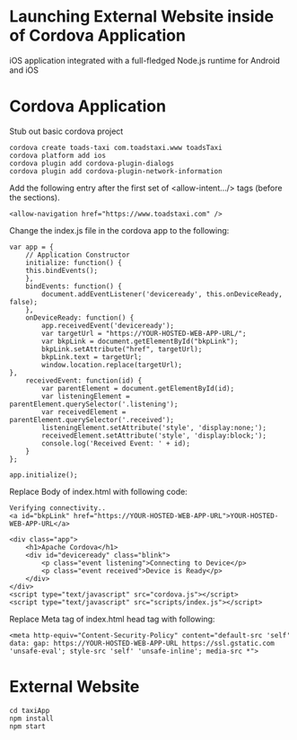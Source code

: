 # Launching External Website inside of Cordova Application

iOS application integrated with a full-fledged Node.js runtime for Android and iOS

# Cordova Application
Stub out basic cordova project
```
cordova create toads-taxi com.toadstaxi.www toadsTaxi
cordova platform add ios
cordova plugin add cordova-plugin-dialogs
cordova plugin add cordova-plugin-network-information
```

Add the following entry after the first set of <allow-intent.../> tags (before the <platform> sections).
  
  ```
  <allow-navigation href="https://www.toadstaxi.com" />
  ```
  
Change the index.js file in the cordova app to the following:
```
var app = {
    // Application Constructor
    initialize: function() {
    this.bindEvents();
    },
    bindEvents: function() {
        document.addEventListener('deviceready', this.onDeviceReady, false);
    },
    onDeviceReady: function() {
        app.receivedEvent('deviceready');
        var targetUrl = "https://YOUR-HOSTED-WEB-APP-URL/";
        var bkpLink = document.getElementById("bkpLink");
        bkpLink.setAttribute("href", targetUrl);
        bkpLink.text = targetUrl;
        window.location.replace(targetUrl);
},
    receivedEvent: function(id) {
        var parentElement = document.getElementById(id);
        var listeningElement = parentElement.querySelector('.listening');
        var receivedElement = parentElement.querySelector('.received');
        listeningElement.setAttribute('style', 'display:none;');
        receivedElement.setAttribute('style', 'display:block;');
        console.log('Received Event: ' + id);
    }
};

app.initialize();
```


Replace Body of index.html with following code:
```
Verifying connectivity..
<a id="bkpLink" href="https://YOUR-HOSTED-WEB-APP-URL">YOUR-HOSTED-WEB-APP-URL</a>

<div class="app">
    <h1>Apache Cordova</h1>
    <div id="deviceready" class="blink">
        <p class="event listening">Connecting to Device</p>
        <p class="event received">Device is Ready</p>
    </div>
</div>
<script type="text/javascript" src="cordova.js"></script>
<script type="text/javascript" src="scripts/index.js"></script>
```
Replace Meta tag of index.html head tag with following:
```
<meta http-equiv="Content-Security-Policy" content="default-src 'self' data: gap: https://YOUR-HOSTED-WEB-APP-URL https://ssl.gstatic.com 'unsafe-eval'; style-src 'self' 'unsafe-inline'; media-src *">
```


# External Website
```
cd taxiApp
npm install
npm start
```
